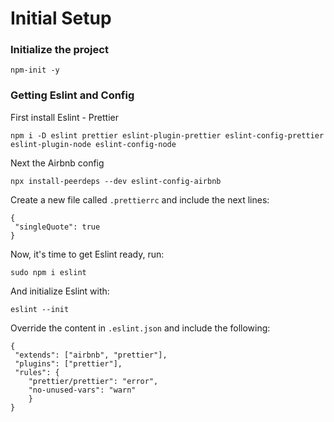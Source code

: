# Initial Setup

### Initialize the project

```
npm-init -y
```

### Getting Eslint and Config

First install Eslint - Prettier

```
npm i -D eslint prettier eslint-plugin-prettier eslint-config-prettier eslint-plugin-node eslint-config-node
```

Next the Airbnb config

```
npx install-peerdeps --dev eslint-config-airbnb
```

Create a new file called `.prettierrc` and include the next lines:

```
{
 "singleQuote": true
}
```

Now, it's time to get Eslint ready, run:

```
sudo npm i eslint
```

And initialize Eslint with:

```
eslint --init
```

Override the content in `.eslint.json` and include the following:

```
{
 "extends": ["airbnb", "prettier"],
 "plugins": ["prettier"],
 "rules": {
	"prettier/prettier": "error",
	"no-unused-vars": "warn"
	}
}
```
